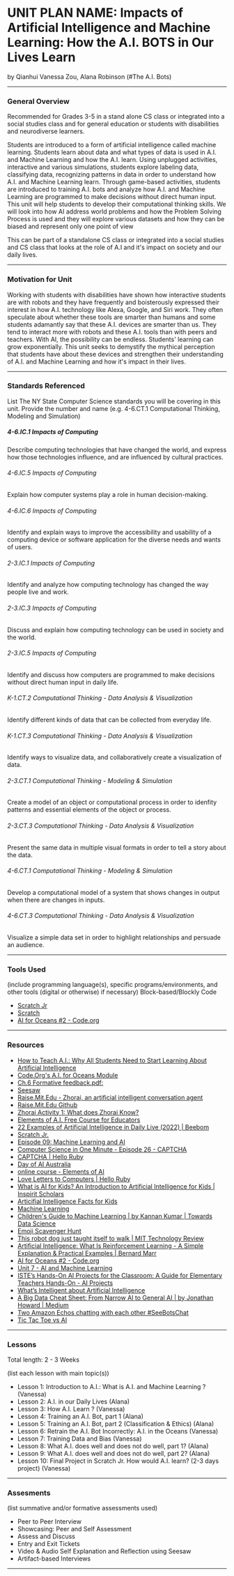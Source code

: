 # UNIT PLAN NAME: Impacts of Artificial Intelligence and Machine Learning: How the A.I. BOTS in Our Lives Learn
by Qianhui Vanessa Zou, Alana Robinson (#The A.I. Bots)

-----

### General Overview

Recommended for Grades 3-5 in a stand alone CS class or integrated into a social studies class and for general education or students with disabilities and neurodiverse learners.

Students are introduced to a form of artificial intelligence called machine learning. Students learn about data and what types of data is used in A.I. and Machine Learning and how the A.I. learn. Using unplugged activities, interactive and various simulations, students explore labeling data, classifying data, recognizing patterns in data in order to understand how A.I. and Machine Learning learn. Through game-based activities, students are introduced to training A.I. bots and analyze how A.I. and Machine Learning are programmed to make decisions without direct human input. This unit will help students to develop their computational thinking skills. We will look into how AI address world problems and how the Problem Solving Process is used and they will explore various datasets and how they can be biased and represent only one point of view

This can be part of a standalone CS class or integrated into a social studies and CS class that looks at the role of A.I and it's impact on society and our daily lives. 

---

### Motivation for Unit

Working with students with disabilities have shown how interactive students are with robots and they have frequently and boisterously expressed their interest in how A.I. technology like Alexa, Google, and Siri work. They often speculate about whether these tools are smarter than humans and some students adamantly say that these A.I. devices are smarter than us. They tend to interact more with robots and these A.I. tools than with peers and teachers.  With AI, the possibility can be endless. Students' learning can grow exponentially. This unit seeks to demystify the mythical perception that students have about these devices and strengthen their understanding of A.I. and Machine Learning and how it's impact in their lives.    

---

### Standards Referenced
List The NY State Computer Science standards you will be covering in this unit. Provide the number and name (e.g. 4-6.CT.1 Computational Thinking, Modeling and Simulation)

##### 4-6.IC.1  Impacts of Computing
Describe computing technologies that have changed the world, and express how those technologies influence, and are influenced by cultural practices.

###### 4-6.IC.5  Impacts of Computing
Explain how computer systems play a role in human decision-making. 

###### 4-6.IC.6  Impacts of Computing
Identify and explain ways to improve the accessibility and usability of a computing device or software application for the diverse needs and wants of users.

###### 2-3.IC.1 Impacts of Computing
Identify and analyze how computing technology has changed the way people live and work.

###### 2-3.IC.3 Impacts of Computing
Discuss and explain how computing technology can be used in society and the world.

###### 2-3.IC.5 Impacts of Computing
Identify and discuss how computers are programmed to make decisions without direct human input in daily life.

###### K-1.CT.2 Computational Thinking - Data Analysis & Visualization
Identify different kinds of data that can be collected from everyday life.

###### K-1.CT.3 Computational Thinking - Data Analysis & Visualization
Identify ways to visualize data, and collaboratively create a visualization of data.

###### 2-3.CT.1 Computational Thinking - Modeling & Simulation
Create a model of an object or computational process in order to idenfity patterns and essential elements of the object or process.

###### 2-3.CT.3 Computational Thinking - Data Analysis & Visualization
Present the same data in multiple visual formats in order to tell a story about the data.

###### 4-6.CT.1 Computational Thinking - Modeling & Simulation 
Develop a computational model of a system that shows changes in output when there are changes in inputs.

###### 4-6.CT.3 Computational Thinking - Data Analysis & Visualization
Visualize a simple data set in order to highlight relationships and persuade an audience.

---

### Tools Used
(include programming language(s), specific programs/environments, and other tools (digital or otherwise) if necessary)
Block-based/Blockly Code
* [Scratch Jr](https://www.scratchjr.org/)
* [Scratch](scratch.org)
* [AI for Oceans #2 - Code.org](https://studio.code.org/s/oceans/lessons/1/levels/2)

---

### Resources

* [How to Teach A.I.: Why All Students Need to Start Learning About Artificial Intelligence](https://www.weareteachers.com/how-to-teach-ai/)
* [Code.Org's A.I. for Oceans Module](https://code.org/oceans)
* [Ch.6 Formative feedback.pdf:](https://drive.google.com/file/d/1NBfKjIYihUXF3QORDmNB3SdnU-XSp3k1/view)
* [Seesaw](https://web.seesaw.me/)
* [Raise.Mit.Edu - Zhorai, an artificial intelligent conversation agent](https://raise.mit.edu/zhorai.html)
* [Raise.Mit.Edu Github](https://github.com/jessvb/zhorai/blob/master/Report-Materials/6_S898___Zhorai_K_12_Education.pdf
)
* [Zhorai Activity 1: What does Zhorai Know?](https://zhorai.readyai.org/activity-1)
* [Elements of A.I. Free Course for Educators](https://course.elementsofai.com/)
* [22 Examples of Artificial Intelligence in Daily Live (2022) | Beebom](https://beebom.com/examples-of-artificial-intelligence/)
* [Scratch Jr.](https://www.scratchjr.org/)
* [Episode 09: Machine Learning and AI](https://www.youtube.com/watch?v=Wm1Id-vEX3U&t=9s)
* [Computer Science in One Minute - Episode 26 - CAPTCHA](https://www.youtube.com/watch?v=f-vuvvTliek)
* [CAPTCHA | Hello Ruby](https://www.helloruby.com/play/53)
* [Day of AI Australia](https://dayofaiaustralia.com/)
* [online course - Elements of AI](https://course.elementsofai.com/)
* [Love Letters to Computers | Hello Ruby](https://www.helloruby.com/loveletters)
* [What is AI for Kids?  An Introduction to Artificial Intelligence for Kids | Inspirit Scholars](https://www.inspiritscholars.com/blog/what-is-ai-for-kids/)
* [Articifial Intelligence Facts for Kids](https://kids.kiddle.co/Artificial_intelligence)
* [Machine Learning](https://machinelearningforkids.co.uk/#!/about)
* [Children's Guide to Machine Learning | by Kannan Kumar | Towards Data Science](https://towardsdatascience.com/childrens-guide-to-machine-learning-b90171f86cef)
* [Emoji Scavenger Hunt](https://emojiscavengerhunt.withgoogle.com/)
* [This robot dog just taught itself to walk | MIT Technology Review](https://www.technologyreview.com/2022/07/18/1056059/robot-dog-ai-reinforcement/)
* [Artificial Intelligence: What Is Reinforcement Learning - A Simple Explanation & Practical Examples | Bernard Marr](https://bernardmarr.com/artificial-intelligence-what-is-reinforcement-learning-a-simple-explanation-practical-examples/)
* [AI for Oceans #2 - Code.org](https://studio.code.org/s/oceans/lessons/1/levels/2)
* [Unit 7 - AI and Machine Learning](https://studio.code.org/s/csd7-2021?section_id=3875654)
* [ISTE’s Hands-On AI Projects for the Classroom: A Guide for Elementary Teachers Hands-On - AI Projects](https://cdn.iste.org/www-root/Libraries/Documents%20%26%20Files/Artificial%20Intelligence/AIGDK5_1120.pdf)
* [What’s Intelligent about Artificial Intelligence](https://www.youtube.com/watch?v=xR6j9TLZdAw)
* [A Big Data Cheat Sheet: From Narrow AI to General AI | by Jonathan Howard | Medium](https://medium.com/@jonathanhoward_4188/3-types-of-artificial-intelligence-4fb7df20fdd8)
* [Two Amazon Echos chatting with each other #SeeBotsChat](https://www.youtube.com/watch?v=8zR0Hxojce4)
* [Tic Tac Toe vs AI](https://www.aaronccwong.com/tic-tac-toe)


---

### Lessons
Total length: 2 - 3 Weeks

(list each lesson with main topic(s))
* Lesson 1: Introduction to A.I.: What is A.I. and Machine Learning ? (Vanessa)
* Lesson 2: A.I. in our Daily Lives (Alana)
* Lesson 3: How A.I. Learn ? (Vanessa)
* Lesson 4: Training an A.I. Bot, part 1 (Alana)
* Lesson 5: Training an A.I. Bot, part 2 (Classification & Ethics) (Alana)
* Lesson 6: Retrain the A.I. Bot Incorrectly: A.I. in the Oceans (Vanessa)
* Lesson 7: Training Data and Bias (Vanessa)
* Lesson 8: What A.I. does well and does not do well, part 1? (Alana)
* Lesson 9: What A.I. does well and does not do well, part 2? (Alana)
* Lesson 10: Final Project in Scratch Jr. How would A.I. learn? (2-3 days project) (Vanessa)

---

### Assesments
(list summative and/or formative assessments used)
* Peer to Peer Interview
* Showcasing: Peer and Self Assessment
* Assess and Discuss
* Entry and Exit Tickets
* Video & Audio Self Explanation and Reflection using Seesaw
* Artifact-based Interviews


---
